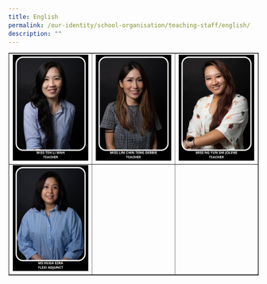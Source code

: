 ```yaml
---
title: English
permalink: /our-identity/school-organisation/teaching-staff/english/
description: ""
---
```

<table style="border-collapse: collapse; width: 100%;" border="1">
<tbody>
<tr>
<td style="width: 33.3333%;"><img src="/images/eng4.jpg"></td>
<td style="width: 33.3333%;"><img src="/images/eng2.jpg"></td>
<td style="width: 33.3333%;"><img src="/images/eng3.jpg"></td>
</tr>
<tr>
<td style="width: 33.3333%;"><img src="/images/eng6.jpg"></td>
<td style="width: 33.3333%;"> </td>
<td style="width: 33.3333%;"> </td>
</tr>
</tbody>
</table>